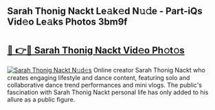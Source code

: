 ## Sarah Thonig Nackt Le𝚊k𝚎d N𝚞𝚍e - Part-iQs Vid𝚎o Le𝚊ks Photos 3bm9f

# <h2><a href="http://fbaskjz.evod.top/?m=Sarah+Thonig+Nackt">🔗 👉🔴 Sarah Thonig Nackt Vid𝚎o Ph𝚘t𝚘s</a></h2>

[![Sarah Thonig Nackt N𝚞d𝚎s](https://i.imgur.com/8V9OHl7.gif)](http://fbaskjz.evod.top/?m=Sarah+Thonig+Nackt)
Online creator Sarah Thonig Nackt who creates engaging lifestyle and dance content, featuring solo and collaborative dance trend performances and mini vlogs. The public's fascination with Sarah Thonig Nackt personal life has only added to his allure as a public figure. 
